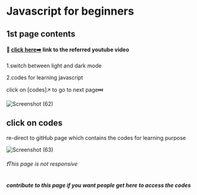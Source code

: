 <h1>Javascript for beginners</h1>
<h2>1st page contents</h2>
<h4>🔗 <a href="https://youtu.be/PkZNo7MFNFg">click here➡️</a> link to the referred youtube video </h4>
<p>1.switch between light and dark mode</p>
<p>2.codes for learning javascript</p>
<p>click on [codes]↗️ to go to next page⏭️</p>

![Screenshot (62)](https://github.com/Satyapt001/Learning_Javascript/assets/126075100/09be20a8-6b48-475f-990e-dbc4f3745c5a)


<h2>click on codes </h2>
<p>re-direct to gitHub page which contains the codes for learning purpose</p>

![Screenshot (63)](https://github.com/Satyapt001/Learning_Javascript/assets/126075100/4678583f-cfca-4f9a-a452-993c2ce3fd88)

<h6>❗This page is not responsive </h6>

<h5>contribute to this page if you want people get here to access the codes</h5>
